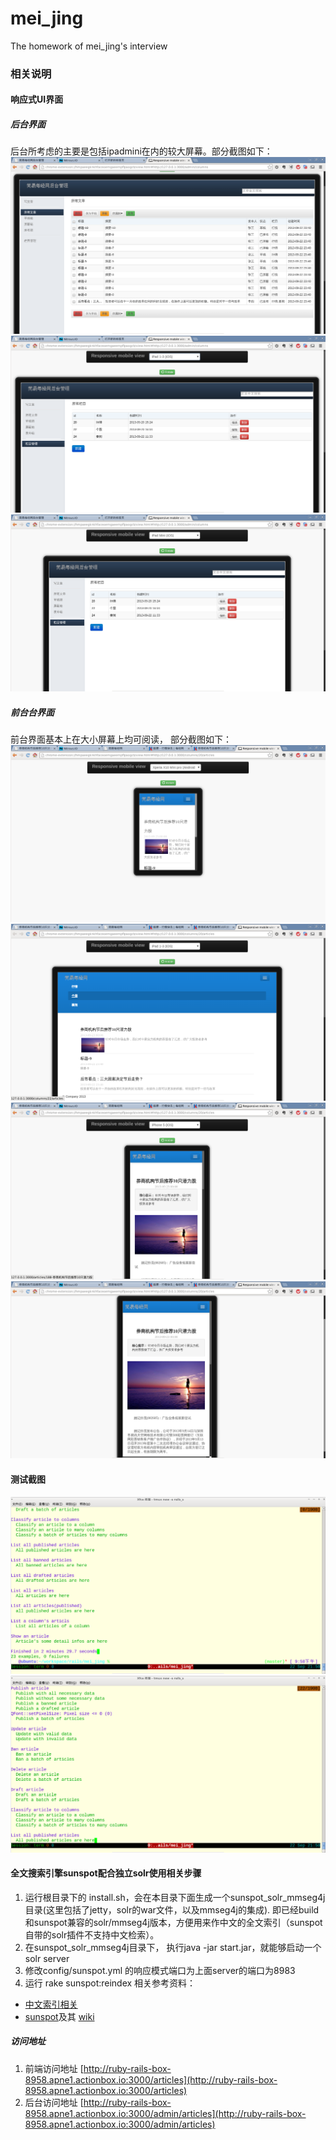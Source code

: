 mei_jing
========

The homework of mei_jing's interview
### 相关说明
#### 响应式UI界面
##### 后台界面
后台所考虑的主要是包括ipadmini在内的较大屏幕。部分截图如下：
![](tmp/image/1.png)
![](tmp/image/3.png)
![](tmp/image/5.png)
##### 前台台界面
前台界面基本上在大小屏幕上均可阅读， 部分截图如下：
![](tmp/image/7.png)
![](tmp/image/13.png)
![](tmp/image/8.png)
![](tmp/image/10.png)

#### 测试截图
![](tmp/image/11.png)
![](tmp/image/12.png)
#### 全文搜索引擎sunspot配合独立solr使用相关步骤
1. 运行根目录下的 install.sh，会在本目录下面生成一个sunspot_solr_mmseg4j目录(这里包括了jetty，solr的war文件，以及mmseg4j的集成).
即已经build和sunspot兼容的solr/mmseg4j版本，方便用来作中文的全文索引（sunspot自带的solr插件不支持中文检索）。
2. 在sunspot_solr_mmseg4j目录下， 执行java -jar start.jar，就能够启动一个solr server
3. 修改config/sunspot.yml 的响应模式端口为上面server的端口为8983
4. 运行 rake sunspot:reindex
相关参考资料：
* [中文索引相关](https://github.com/quake/sunspot_chinese_example)
* [sunspot](https://github.com/sunspot/sunspot)及其 [wiki](https://github.com/sunspot/sunspot/wiki)
##### 访问地址
1. 前端访问地址 [http://ruby-rails-box-8958.apne1.actionbox.io:3000/articles](http://ruby-rails-box-8958.apne1.actionbox.io:3000/articles)
2. 后台访问地址
[http://ruby-rails-box-8958.apne1.actionbox.io:3000/admin/articles](http://ruby-rails-box-8958.apne1.actionbox.io:3000/admin/articles)
